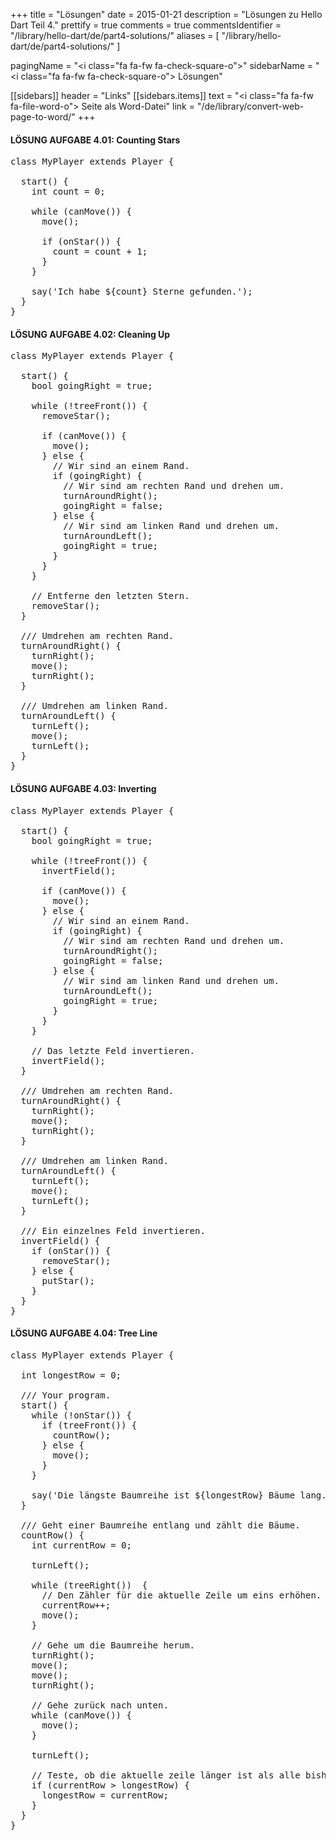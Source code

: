 +++
title = "Lösungen"
date = 2015-01-21
description = "Lösungen zu Hello Dart Teil 4."
prettify = true
comments = true
commentsIdentifier = "/library/hello-dart/de/part4-solutions/"
aliases = [ 
  "/library/hello-dart/de/part4-solutions/" 
]

pagingName = "<i class=\"fa fa-fw fa-check-square-o\"></i>"
sidebarName = "<i class=\"fa fa-fw fa-check-square-o\"></i> Lösungen"

[[sidebars]]
header = "Links"
[[sidebars.items]]
text = "<i class=\"fa fa-fw fa-file-word-o\"></i> Seite als Word-Datei"
link = "/de/library/convert-web-page-to-word/"
+++

#### <i class="fa fa-check-square-o mg-t-lg"></i> LÖSUNG AUFGABE 4.01: Counting Stars

<pre class="prettyprint lang-dart">
class MyPlayer extends Player {

  start() {
    int count = 0;

    while (canMove()) {
      move();

      if (onStar()) {
        count = count + 1;
      }
    }

    say('Ich habe ${count} Sterne gefunden.');
  }
}
</pre>


#### <i class="fa fa-check-square-o mg-t-lg"></i> LÖSUNG AUFGABE 4.02: Cleaning Up

<pre class="prettyprint lang-dart">
class MyPlayer extends Player {

  start() {
    bool goingRight = true;

    while (!treeFront()) {
      removeStar();

      if (canMove()) {
        move();
      } else {
        // Wir sind an einem Rand.
        if (goingRight) {
          // Wir sind am rechten Rand und drehen um.
          turnAroundRight();
          goingRight = false;
        } else {
          // Wir sind am linken Rand und drehen um.
          turnAroundLeft();
          goingRight = true;
        }
      }
    }

    // Entferne den letzten Stern.
    removeStar();
  }

  /// Umdrehen am rechten Rand.
  turnAroundRight() {
    turnRight();
    move();
    turnRight();
  }

  /// Umdrehen am linken Rand.
  turnAroundLeft() {
    turnLeft();
    move();
    turnLeft();
  }
}
</pre>


#### <i class="fa fa-check-square-o mg-t-lg"></i> LÖSUNG AUFGABE 4.03: Inverting

<pre class="prettyprint lang-dart">
class MyPlayer extends Player {

  start() {
    bool goingRight = true;

    while (!treeFront()) {
      invertField();

      if (canMove()) {
        move();
      } else {
        // Wir sind an einem Rand.
        if (goingRight) {
          // Wir sind am rechten Rand und drehen um.
          turnAroundRight();
          goingRight = false;
        } else {
          // Wir sind am linken Rand und drehen um.
          turnAroundLeft();
          goingRight = true;
        }
      }
    }

    // Das letzte Feld invertieren.
    invertField();
  }

  /// Umdrehen am rechten Rand.
  turnAroundRight() {
    turnRight();
    move();
    turnRight();
  }

  /// Umdrehen am linken Rand.
  turnAroundLeft() {
    turnLeft();
    move();
    turnLeft();
  }

  /// Ein einzelnes Feld invertieren.
  invertField() {
    if (onStar()) {
      removeStar();
    } else {
      putStar();
    }
  }
}
</pre>


#### <i class="fa fa-check-square-o mg-t-lg"></i> LÖSUNG AUFGABE 4.04: Tree Line

<pre class="prettyprint lang-dart">
class MyPlayer extends Player {

  int longestRow = 0;

  /// Your program.
  start() {
    while (!onStar()) {
      if (treeFront()) {
        countRow();
      } else {
        move();
      }
    }

    say('Die längste Baumreihe ist ${longestRow} Bäume lang.');
  }

  /// Geht einer Baumreihe entlang und zählt die Bäume.
  countRow() {
    int currentRow = 0;

    turnLeft();

    while (treeRight())  {
      // Den Zähler für die aktuelle Zeile um eins erhöhen.
      currentRow++;
      move();
    }

    // Gehe um die Baumreihe herum.
    turnRight();
    move();
    move();
    turnRight();

    // Gehe zurück nach unten.
    while (canMove()) {
      move();
    }

    turnLeft();

    // Teste, ob die aktuelle zeile länger ist als alle bisherigen.
    if (currentRow > longestRow) {
      longestRow = currentRow;
    }
  }
}
</pre>
